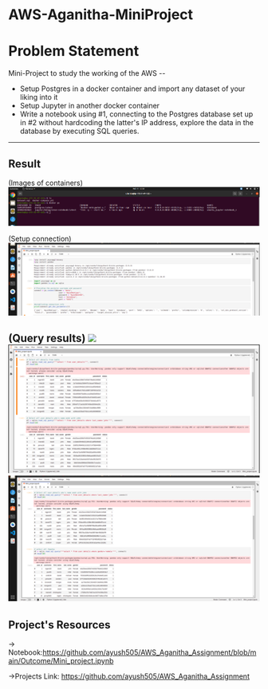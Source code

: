 AWS-Aganitha-MiniProject
============
Problem Statement
============
Mini-Project to study the working of the AWS --
* Setup Postgres in a docker container and import any dataset of your liking into it
* Setup Jupyter in another docker container
* Write a notebook using #1, connecting to the Postgres database set up in #2 without hardcoding the latter's IP address, explore the data in the database by executing SQL queries.

-----------
Result
-----------

 (Images of containers)
<img src="Images/docker.png">

 (Setup connection)
<img src="Images/setup.png"> 

(Query results)
<img src="Images/query1.png"> 
<img src="Images/query2.png">
<img src="Images/query3.png">
-----------
Project's Resources 
----------------
-> Notebook:https://github.com/ayush505/AWS_Aganitha_Assignment/blob/main/Outcome/Mini_project.ipynb

->Projects Link: https://github.com/ayush505/AWS_Aganitha_Assignment



